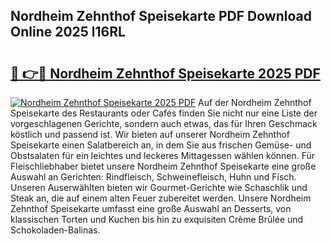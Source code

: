 ## Nordheim Zehnthof Speisekarte PDF Download Online 2025 l16RL

# <h2><a href="http://gcdg42.nevu.top/?p=Nordheim+Zehnthof+Speisekarte">🔗 👉🔴 Nordheim Zehnthof Speisekarte 2025 PDF</a></h2>

[![Nordheim Zehnthof Speisekarte 2025 PDF](https://i.imgur.com/dBaPXMq.png)](http://gcdg42.nevu.top/?p=Nordheim+Zehnthof+Speisekarte)
Auf der Nordheim Zehnthof Speisekarte des Restaurants oder Cafés finden Sie nicht nur eine Liste der vorgeschlagenen Gerichte, sondern auch etwas, das für Ihren Geschmack köstlich und passend ist. Wir bieten auf unserer Nordheim Zehnthof Speisekarte einen Salatbereich an, in dem Sie aus frischen Gemüse- und Obstsalaten für ein leichtes und leckeres Mittagessen wählen können. Für Fleischliebhaber bietet unsere Nordheim Zehnthof Speisekarte eine große Auswahl an Gerichten: Rindfleisch, Schweinefleisch, Huhn und Fisch. Unseren Auserwählten bieten wir Gourmet-Gerichte wie Schaschlik und Steak an, die auf einem alten Feuer zubereitet werden. Unsere Nordheim Zehnthof Speisekarte umfasst eine große Auswahl an Desserts, von klassischen Torten und Kuchen bis hin zu exquisiten Crème Brûlée und Schokoladen-Balinas.
